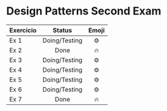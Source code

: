 # Design Patterns Second Exam

| Exercicio | Status| Emoji
| ------------- |:-------------:|:-----------:|
| Ex 1      | Doing/Testing | :gear: |
| Ex 2      | Done | :fire: |
| Ex 3      | Doing/Testing | :gear: |
| Ex 4      | Doing/Testing | :gear: |
| Ex 5      | Doing/Testing  | :gear: |
| Ex 6      | Doing/Testing | :gear: |
| Ex 7      | Done | :fire: |
